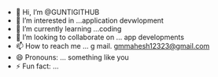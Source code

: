 - 👋 Hi, I’m @GUNTIGITHUB
- 👀 I’m interested in ...application devwlopment
- 🌱 I’m currently learning ...coding
- 💞️ I’m looking to collaborate on ... app developments
- 📫 How to reach me ... g mail. gmmahesh12323@gmail.com
- 😄 Pronouns: ... something like you 
- ⚡ Fun fact: ...  

<!---
GUNTIGITHUB/GUNTIGITHUB is a ✨ special ✨ repository because its `README.md` (this file) appears on your GitHub profile.
You can click the Preview link to take a look at your changes.
--->
